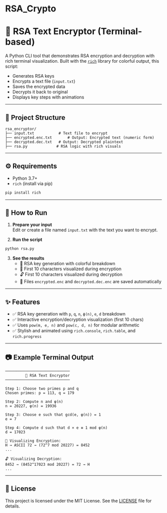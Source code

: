 # RSA_Crypto
# 🔐 RSA Text Encryptor (Terminal-based)

A Python CLI tool that demonstrates RSA encryption and decryption with rich terminal visualization. Built with the [`rich`](https://github.com/Textualize/rich) library for colorful output, this script:
- Generates RSA keys
- Encrypts a text file (`input.txt`)
- Saves the encrypted data
- Decrypts it back to original
- Displays key steps with animations

---

## 📁 Project Structure

```
rsa_encryptor/
├── input.txt           # Text file to encrypt
├── encrypted.enc.txt       # Output: Encrypted text (numeric form)
├── decrypted.dec.txt   # Output: Decrypted plaintext
├── rsa.py             # RSA logic with rich visuals
```

---

## ⚙️ Requirements

- Python 3.7+
- `rich` (install via pip)

```bash
pip install rich
```

---

## 🚀 How to Run

1. **Prepare your input**  
   Edit or create a file named `input.txt` with the text you want to encrypt.

2. **Run the script**

```bash
python rsa.py
```

3. **See the results**
   - 📜 RSA key generation with colorful breakdown
   - 🔐 First 10 characters visualized during encryption
   - 🔓 First 10 characters visualized during decryption
   - 💾 Files `encrypted.enc` and `decrypted.dec.enc` are saved automatically

---

## ✨ Features

- ✅ RSA key generation with `p`, `q`, `n`, `ϕ(n)`, `e`, `d` breakdown
- ✅ Interactive encryption/decryption visualization (first 10 chars)
- ✅ Uses `pow(m, e, n)` and `pow(c, d, n)` for modular arithmetic
- ✅ Stylish and animated using `rich.console`, `rich.table`, and `rich.progress`

---

## 📷 Example Terminal Output

```
─────────────────────────────
         📂 RSA Text Encryptor
─────────────────────────────

Step 1: Choose two primes p and q
Chosen primes: p = 113, q = 179

Step 2: Compute n and φ(n)
n = 20227, φ(n) = 19936

Step 3: Choose e such that gcd(e, φ(n)) = 1
e = 7

Step 4: Compute d such that d × e ≡ 1 mod φ(n)
d = 17023

🔐 Visualizing Encryption:
H → ASCII 72 → (72^7 mod 20227) = 8452
...

🔓 Visualizing Decryption:
8452 → (8452^17023 mod 20227) = 72 → H
...
```

---

## 📄 License

This project is licensed under the MIT License. See the [LICENSE](LICENSE) file for details.